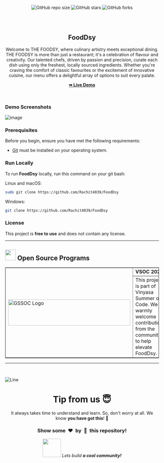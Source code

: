 <div align="center">
  
  ![GitHub repo size](https://img.shields.io/github/repo-size/Rachit4039/FoodDsy)
  ![GitHub stars](https://img.shields.io/github/stars/Rachit4039/FoodDsy?style=social)
  ![GitHub forks](https://img.shields.io/github/forks/Rachit4039/FoodDsy?style=social)

  <br />
  <br />

  <h2 align="center">FoodDsy</h2>

  Welcome to THE FOODSY, where culinary artistry meets exceptional dining. THE FOODSY is more than just a restaurant; it's a celebration of flavour and creativity. Our talented chefs, driven by passion and precision, curate each dish using only the freshest, locally sourced ingredients. Whether you're craving the comfort of classic favourites or the excitement of innovative cuisine, our menu offers a delightful array of options to suit every palate.

  <a href="https://rachit4039.github.io/FoodDsy/"><strong>➥ Live Demo</strong></a>

</div>

<br />

### Demo Screenshots

![image](https://github.com/kom-senapati/FoodDsy/assets/92045934/b421a5d3-75aa-4bec-b48f-fb1a49c09a26)


### Prerequisites

Before you begin, ensure you have met the following requirements:

* [Git](https://git-scm.com/downloads "Download Git") must be installed on your operating system.

### Run Locally

To run **FoodDsy** locally, run this command on your git bash:

Linux and macOS:

```bash
sudo git clone https://github.com/Rachit4039/FoodDsy
```

Windows:

```bash
git clone https://github.com/Rachit4039/FoodDsy
```

### License

This project is **free to use** and does not contain any license.


---

<!-- Open Source Programs -->
  <div>
    <h2><img src="https://github.com/Tarikul-Islam-Anik/Animated-Fluent-Emojis/blob/master/Emojis/Hand%20gestures/Flexed%20Biceps.png?raw=true" width="35" height="35" > Open Source Programs</h2>
  </div>

  <table border="1" cellpadding="10">
        <tr>
            <td rowspan="2">
                <img src="https://vinyasa-summer-of-code-vsoc.devfolio.co/_next/image?url=https%3A%2F%2Fassets.devfolio.co%2Fhackathons%2F39347ec8c7be4f5ba28169197ce5dbfc%2Fassets%2Fcover%2F19.png&w=1440&q=100" alt="GSSOC Logo" width="400" height="85">
            </td>
            <td>
                <strong>VSOC 2024</strong>
            </td>
        </tr>
        <tr>
            <td>
                This project is part of Vinyasa Summer of Code. We warmly welcome contributions from the community to help elevate FoodDsy.
            </td>
        </tr>
    </table>

---

$~$

![Line](https://user-images.githubusercontent.com/85225156/171937799-8fc9e255-9889-4642-9c92-6df85fb86e82.gif)

<div align="center">
  <h1>Tip from us 😇</h1>
  <p>It always takes time to understand and learn. So, don't worry at all. We know <b>you have got this</b>! 💪</p>
  <h3>Show some &nbsp;❤️&nbsp; by &nbsp;🌟&nbsp; this repository!</h3>
  <img src="https://media.giphy.com/media/LnQjpWaON8nhr21vNW/giphy.gif" width="60"> <em>Lets build <b>a cool community!</b></em>
</div>

